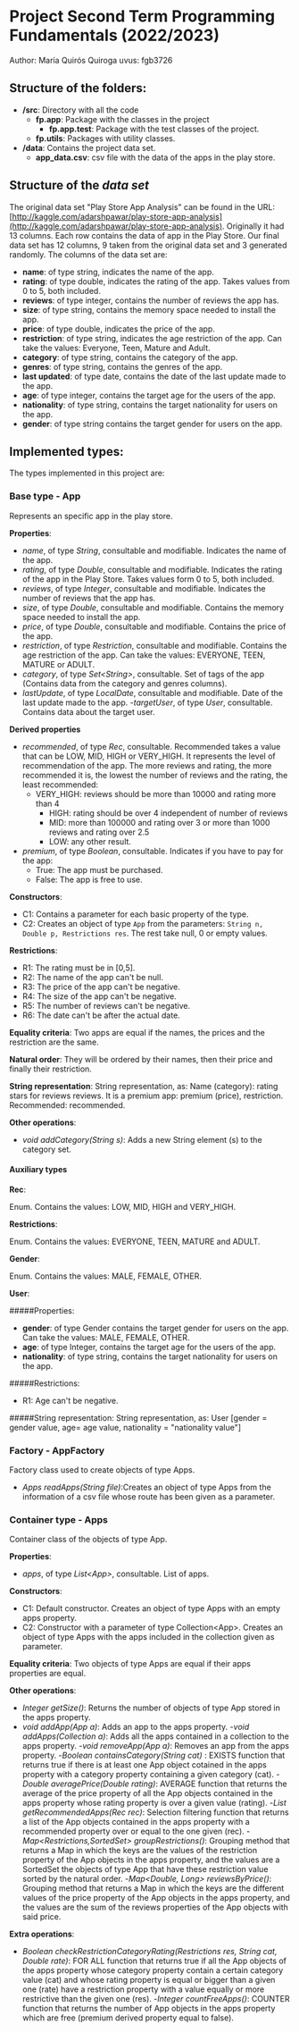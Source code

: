 # Project Second Term Programming Fundamentals (2022/2023)
Author: María Quirós Quiroga  uvus: fgb3726

## Structure of the folders:

* **/src**: Directory with all the code
  * **fp.app**: Package with the classes in the project
    * **fp.app.test**: Package with the test classes of the project.
  * **fp.utils**:  Packages with utility classes. 
* **/data**: Contains the project data set.
    * **app_data.csv**: csv file with the data of the apps in the play store.
    
## Structure of the *data set*

The original data set "Play Store App Analysis" can be found in the URL: [http://kaggle.com/adarshpawar/play-store-app-analysis](http://kaggle.com/adarshpawar/play-store-app-analysis). Originally it had 13 columns. Each row contains the data of app in the Play Store. Our final data set has 12 columns, 9 taken from the original data set and 3 generated randomly. The columns of the data set are:

* **name**: of type string, indicates the name of the app.
* **rating**: of type double, indicates the rating of the app. Takes values from 0 to 5, both included.
* **reviews**: of type integer, contains the number of reviews the app has.
* **size**: of type string, contains the memory space needed to install the app.
* **price**: of type double, indicates the price of the app.
* **restriction**: of type string, indicates the age restriction of the app. Can take the values: Everyone, Teen, Mature and Adult.
* **category**: of type string, contains the category of the app.
* **genres**: of type string, contains the genres of the app.
* **last updated**: of type date, contains the date of the last update made to the app.
* **age**: of type integer, contains the target age for the users of the app.
* **nationality**: of type string, contains the target nationality for users on the app.
* **gender**: of type string contains the target gender for users on the app.


## Implemented types:

The types implemented in this project are:

### Base type - App
Represents an specific app in the play store.

**Properties**:

- _name_, of type _String_, consultable and modifiable. Indicates the name of the app.
- _rating_, of type _Double_, consultable and modifiable. Indicates the rating of the app in the Play Store. Takes values form 0 to 5, both included.
- _reviews_, of type _Integer_, consultable and modifiable. Indicates the number of reviews that the app has.
- _size_, of type _Double_, consultable and modifiable. Contains the  memory space needed to install the app.
- _price_, of type _Double_, consultable and modifiable. Contains the price of the app.
- _restriction_, of type _Restriction_, consultable and modifiable. Contains the age restriction of the app. Can take the values: EVERYONE, TEEN, MATURE or ADULT.
- _category_, of type _Set\<String\>_, consultable. Set of tags of the app (Contains data from the category and genres columns).
- _lastUpdate_, of type _LocalDate_, consultable and modifiable. Date of the last update made to the app.
-_targetUser_, of type _User_, consultable. Contains data about the target user.

**Derived properties**
- _recommended_, of type _Rec_, consultable.  Recommended takes a value that can be LOW, MID, HIGH or VERY_HIGH. It represents the level of recommendation of the app. The more reviews and rating, the more recommended it is, the lowest the number of reviews and the rating, the least recommended:
  - VERY_HIGH: reviews should be more than 10000 and rating more than 4
	- HIGH: rating should be over 4 independent of number of reviews
	- MID: more than 100000 and rating over 3 or more than 1000 reviews and rating over 2.5
	- LOW: any other result.
- _premium_, of type _Boolean_, consultable. Indicates if you have to pay for the app:
	- True: The app must be purchased.
  - False: The app is free to use.

**Constructors**: 

- C1: Contains a parameter for each basic property of the type.
- C2: Creates an object of type ``App`` from the parameters: ``String n, Double p, Restrictions res``. The rest take null, 0  or empty values.

**Restrictions**:
 
- R1: The rating must be in [0,5].
- R2: The name of the app can't be null.
- R3: The price of the app can't be negative.
- R4: The size of the app can't be negative.
- R5: The number of reviews can't be negative.
- R6: The date can't be after the actual date.

**Equality criteria**: Two apps are equal if the names, the prices and the restriction are the same.

**Natural order**: They will be ordered by their names, then their price and finally their restriction.

**String representation**: String representation, as: Name (category): rating stars for reviews reviews. It is a premium app: premium (price), restriction. Recommended: recommended.


**Other operations**:

- _void addCategory(String s)_: Adds a new String element (s) to the category set.

#### Auxiliary types

**Rec**:

Enum. Contains the values: LOW, MID, HIGH and VERY_HIGH.

**Restrictions**: 

Enum. Contains the values: EVERYONE, TEEN, MATURE and ADULT.

**Gender**:

Enum. Contains the values: MALE, FEMALE, OTHER.

**User**:

#####Properties:

* **gender**: of type Gender contains the target gender for users on the app. Can take the values: MALE, FEMALE, OTHER.
* **age**: of type Integer, contains the target age for the users of the app.
* **nationality**: of type string, contains the target nationality for users on the app.

#####Restrictions:

- R1: Age can't be negative.

#####String representation:
String representation, as: User [gender = gender value, age= age value, nationality = "nationality value"]


### Factory - AppFactory
Factory class used to create objects of type Apps.

- _Apps readApps(String file)_:Creates an object of type Apps from the information of a csv file whose route has been given as a parameter.


### Container type - Apps

Container class of the objects of type App.

**Properties**:

-  _apps_, of type _List\<App\>_, consultable. List of apps. 
 
**Constructors**: 

- C1: Default constructor. Creates an object of type Apps with an empty apps property.
- C2: Constructor with a parameter of type Collection\<App\>. Creates an object of type Apps with the apps included in the collection given as parameter.

**Equality criteria**: Two objects of type Apps are equal if their apps properties are equal.


**Other operations**:
- _Integer getSize()_: Returns the number of objects of type App stored in the apps property.
- _void addApp(App a)_: Adds an app to the apps property.
-_void addApps(Collection<App> a)_: Adds all the apps contained in a collection to the apps property.
-_void removeApp(App a)_: Removes an app from the apps property.
-_Boolean containsCategory(String cat)_ : EXISTS function that returns true if there is at least one App object cotained in the apps property with a category property containing a given category (cat).
-_Double averagePrice(Double rating)_: AVERAGE function that returns the average of the price property of all the App objects contained in the apps property whose rating property is over a given value (rating).
-_List<App> getRecommendedApps(Rec rec)_: Selection filtering function that returns a list of the App objects contained in the apps property with a recommended property over or equal to the one given (rec). 
-_Map<Restrictions,SortedSet<App>> groupRestrictions()_: Grouping method that returns a Map in which the keys are the values of the restriction property of the App objects in the apps property, and the values are a SortedSet the objects of type App that have these restriction value sorted by the natural order.
-_Map<Double, Long> reviewsByPrice()_: Grouping method that returns a Map in which the keys are the different values of the price property of the App objects in the apps property, and the values are the sum of the reviews properties of the App objects with said price.

**Extra operations**:
- _Boolean checkRestrictionCategoryRating(Restrictions res, String cat, Double rate)_: FOR ALL function that returns true if all the App objects of the apps property whose category property contain a certain category value (cat) and whose rating property is equal or bigger than a given one (rate) have a restriction property with a value equally or more restrictive than the given one (res).
-_Integer countFreeApps()_: COUNTER function that returns the number of App objects in the apps property which are free (premium derived property equal to false).
